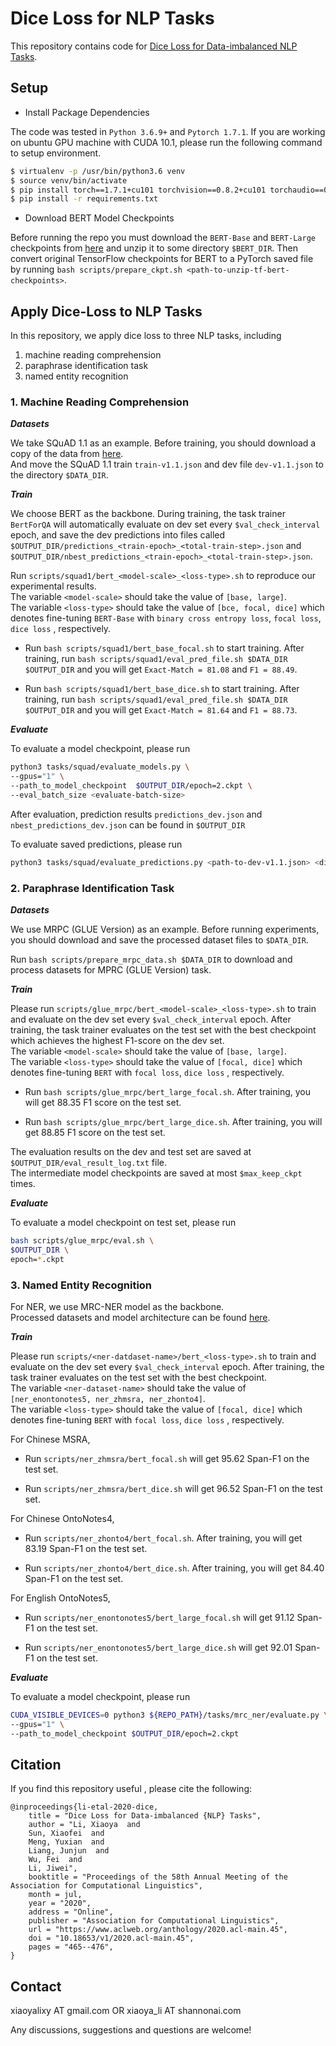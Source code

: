 # Dice Loss for NLP Tasks

This repository contains code for [Dice Loss for Data-imbalanced NLP Tasks](https://arxiv.org/pdf/1911.02855.pdf). 

## Setup

- Install Package Dependencies 

The code was tested in `Python 3.6.9+` and `Pytorch 1.7.1`.
If you are working on ubuntu GPU machine with CUDA 10.1, please run the following command to setup environment. <br> 
```bash 
$ virtualenv -p /usr/bin/python3.6 venv
$ source venv/bin/activate
$ pip install torch==1.7.1+cu101 torchvision==0.8.2+cu101 torchaudio==0.7.2 -f https://download.pytorch.org/whl/torch_stable.html
$ pip install -r requirements.txt
``` 

- Download BERT Model Checkpoints

Before running the repo you must download the `BERT-Base` and `BERT-Large` checkpoints from [here](https://github.com/google-research/bert#pre-trained-models) and unzip it to some directory `$BERT_DIR`. 
Then convert original TensorFlow checkpoints for BERT to a PyTorch saved file by running `bash scripts/prepare_ckpt.sh <path-to-unzip-tf-bert-checkpoints>`. 

## Apply Dice-Loss to NLP Tasks

In this repository, we apply dice loss to three NLP tasks, including <br> 
1. machine reading comprehension
2. paraphrase identification task
3. named entity recognition 

### 1. Machine Reading Comprehension

***Datasets*** <br> 

We take SQuAD 1.1 as an example. 
Before training, you should download a copy of the data from [here](https://rajpurkar.github.io/SQuAD-explorer/). <br>
And move the SQuAD 1.1 train `train-v1.1.json` and dev file `dev-v1.1.json` to the directory `$DATA_DIR`. <br>

***Train*** <br>

We choose BERT as the backbone. 
During training, the task trainer `BertForQA` will automatically evaluate on dev set every `$val_check_interval` epoch,
and save the dev predictions into files called `$OUTPUT_DIR/predictions_<train-epoch>_<total-train-step>.json` and `$OUTPUT_DIR/nbest_predictions_<train-epoch>_<total-train-step>.json`. 

Run `scripts/squad1/bert_<model-scale>_<loss-type>.sh` to reproduce our experimental results. <br> 
The variable `<model-scale>` should take the value of `[base, large]`. <br> 
The variable `<loss-type>` should take the value of `[bce, focal, dice]` which denotes fine-tuning `BERT-Base` with `binary cross entropy loss`, `focal loss`, `dice loss` , respectively. <br> 

* Run `bash scripts/squad1/bert_base_focal.sh` to start training. After training, run `bash scripts/squad1/eval_pred_file.sh $DATA_DIR $OUTPUT_DIR` and you will get `Exact-Match = 81.08` and `F1 = 88.49`. <br>

* Run `bash scripts/squad1/bert_base_dice.sh` to start training. After training, run `bash scripts/squad1/eval_pred_file.sh $DATA_DIR $OUTPUT_DIR` and you will get `Exact-Match = 81.64` and `F1 = 88.73`. <br>


***Evaluate*** <br>

To evaluate a model checkpoint, please run
```bash
python3 tasks/squad/evaluate_models.py \
--gpus="1" \
--path_to_model_checkpoint  $OUTPUT_DIR/epoch=2.ckpt \
--eval_batch_size <evaluate-batch-size>
```
After evaluation, prediction results `predictions_dev.json` and `nbest_predictions_dev.json` can be found in `$OUTPUT_DIR` <br>

To evaluate saved predictions, please run 
```bash
python3 tasks/squad/evaluate_predictions.py <path-to-dev-v1.1.json> <directory-to-prediction-files>
```

### 2. Paraphrase Identification Task

***Datasets*** <br> 

We use MRPC (GLUE Version) as an example.
Before running experiments, you should download and save the processed dataset files to `$DATA_DIR`. <br>

Run `bash scripts/prepare_mrpc_data.sh $DATA_DIR` to download and process datasets for MPRC (GLUE Version) task. 

***Train*** <br>

Please run `scripts/glue_mrpc/bert_<model-scale>_<loss-type>.sh` to train and evaluate on the dev set every `$val_check_interval` epoch.
After training, the task trainer evaluates on the test set with the best checkpoint which achieves the highest F1-score on the dev set. <br> 
The variable `<model-scale>` should take the value of `[base, large]`. <br> 
The variable `<loss-type>` should take the value of `[focal, dice]` which denotes fine-tuning `BERT` with `focal loss`, `dice loss` , respectively. 

* Run `bash scripts/glue_mrpc/bert_large_focal.sh`. After training, you will get 88.35 F1 score on the test set. <br>

* Run `bash scripts/glue_mrpc/bert_large_dice.sh`. After training, you will get 88.85 F1 score on the test set. <br>

The evaluation results on the dev and test set are saved at `$OUTPUT_DIR/eval_result_log.txt` file. <br> 
The intermediate model checkpoints are saved at most `$max_keep_ckpt` times. 

***Evaluate*** <br>

To evaluate a model checkpoint on test set, please run
```bash
bash scripts/glue_mrpc/eval.sh \
$OUTPUT_DIR \
epoch=*.ckpt
```

### 3. Named Entity Recognition 

For NER, we use MRC-NER model as the backbone. <br>
Processed datasets and model architecture can be found [here](https://arxiv.org/pdf/1910.11476.pdf). 


***Train*** <br>

Please run `scripts/<ner-datdaset-name>/bert_<loss-type>.sh` to train and evaluate on the dev set every `$val_check_interval` epoch.
After training, the task trainer evaluates on the test set with the best checkpoint. <br> 
The variable `<ner-dataset-name>` should take the value of `[ner_enontonotes5, ner_zhmsra, ner_zhonto4]`. <br> 
The variable `<loss-type>` should take the value of `[focal, dice]` which denotes fine-tuning `BERT` with `focal loss`, `dice loss` , respectively. 

For Chinese MSRA, <br>
* Run `scripts/ner_zhmsra/bert_focal.sh` will get 95.62 Span-F1 on the test set. <br> 

* Run `scripts/ner_zhmsra/bert_dice.sh` will get 96.52 Span-F1 on the test set. <br>

For Chinese OntoNotes4, <br>
* Run `scripts/ner_zhonto4/bert_focal.sh`. After training, you will get 83.19 Span-F1  on the test set. <br> 

* Run `scripts/ner_zhonto4/bert_dice.sh`. After training, you will get 84.40 Span-F1  on the test set. <br>

For English OntoNotes5, <br>
* Run `scripts/ner_enontonotes5/bert_large_focal.sh` will get 91.12 Span-F1  on the test set.  <br> 

* Run `scripts/ner_enontonotes5/bert_large_dice.sh` will get 92.01 Span-F1  on the test set. <br>

***Evaluate*** <br>

To evaluate a model checkpoint, please run 
```bash
CUDA_VISIBLE_DEVICES=0 python3 ${REPO_PATH}/tasks/mrc_ner/evaluate.py \
--gpus="1" \
--path_to_model_checkpoint $OUTPUT_DIR/epoch=2.ckpt
```

## Citation 

If you find this repository useful , please cite the following: 

```
@inproceedings{li-etal-2020-dice,
    title = "Dice Loss for Data-imbalanced {NLP} Tasks",
    author = "Li, Xiaoya  and
    Sun, Xiaofei  and
    Meng, Yuxian  and
    Liang, Junjun  and
    Wu, Fei  and
    Li, Jiwei",
    booktitle = "Proceedings of the 58th Annual Meeting of the Association for Computational Linguistics",
    month = jul,
    year = "2020",
    address = "Online",
    publisher = "Association for Computational Linguistics",
    url = "https://www.aclweb.org/anthology/2020.acl-main.45",
    doi = "10.18653/v1/2020.acl-main.45",
    pages = "465--476",
}
```

## Contact 

xiaoyalixy AT gmail.com OR xiaoya_li AT shannonai.com 

Any discussions, suggestions and questions are welcome!


